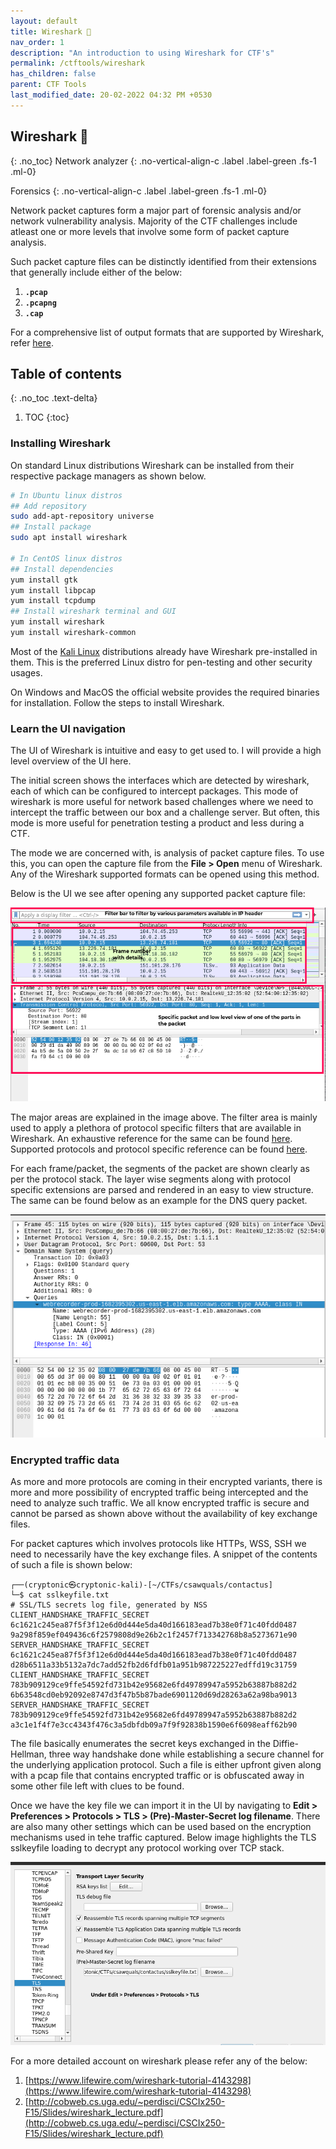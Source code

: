 ```yaml
---
layout: default
title: Wireshark 🦈
nav_order: 1
description: "An introduction to using Wireshark for CTF's"
permalink: /ctftools/wireshark
has_children: false
parent: CTF Tools
last_modified_date: 20-02-2022 04:32 PM +0530
---
```


## Wireshark 🦈
{: .no_toc}
Network analyzer
{: .no-vertical-align-c .label .label-green .fs-1 .ml-0}

Forensics
{: .no-vertical-align-c .label .label-green .fs-1 .ml-0}

Network packet captures form a major part of forensic analysis and/or network vulnerability
analysis. Majority of the CTF challenges include atleast one or more levels that involve
some form of packet capture analysis.  

Such packet capture files can be distinctly identified from their extensions that generally
include either of the below:
1. **`.pcap`**
2. **`.pcapng`**
3. **`.cap`**

For a comprehensive list of output formats that are supported by Wireshark, refer [here][1].  

## Table of contents
{: .no_toc .text-delta}

1. TOC
{:toc}

### Installing Wireshark

On standard Linux distributions Wireshark can be installed from their respective package
managers as shown below.
```sh
# In Ubuntu linux distros
## Add repository
sudo add-apt-repository universe
## Install package
sudo apt install wireshark

# In CentOS linux distros
## Install dependencies
yum install gtk
yum install libpcap
yum install tcpdump
## Install wireshark terminal and GUI
yum install wireshark
yum install wireshark-common
```

Most of the [Kali Linux][2] distributions already have Wireshark pre-installed in them. This
is the preferred Linux distro for pen-testing and other security usages.

On Windows and MacOS the official website provides the required binaries for installation.
Follow the steps to install Wireshark.


### Learn the UI navigation

The UI of Wireshark is intuitive and easy to get used to. I will provide a high level overview
of the UI here.  

The initial screen shows the interfaces which are detected by wireshark, each of which can be
configured to intercept packages. This mode of wireshark is more useful for network based challenges
where we need to intercept the traffic between our box and a challenge server. But often, this
mode is more useful for penetration testing a product and less during a CTF.  

The mode we are concerned with, is analysis of packet capture files. To use this, you can open the
capture file from the **File > Open** menu of Wireshark. Any of the Wireshark supported formats
can be opened using this method.  

Below is the UI we see after opening any supported packet capture file:  

![Wireshark packet capture loaded view][3]

The major areas are explained in the image above. The filter area is mainly used to apply a plethora
of protocol specific filters that are available in Wireshark. An exhaustive reference for the same
can be found [here][4]. Supported protocols and protocol specific reference can be found [here][5].  

For each frame/packet, the segments of the packet are shown clearly as per the protocol stack. The
layer wise segments along with protocol specific extensions are parsed and rendered in an easy
to view structure. The same can be found below as an example for the DNS query packet.  

![DNS packet structure represented in Wireshark][6]

### Encrypted traffic data

As more and more protocols are coming in their encrypted variants, there is more and more possibility
of encrypted traffic being intercepted and the need to analyze such traffic. We all know encrypted
traffic is secure and cannot be parsed as shown above without the availability of key exchange files.  

For packet captures which involves protocols like HTTPs, WSS, SSH we need to necessarily have the 
key exchange files. A snippet of the contents of such a file is shown below:  
```text
┌──(cryptonic㉿cryptonic-kali)-[~/CTFs/csawquals/contactus]
└─$ cat sslkeyfile.txt                                                                        
# SSL/TLS secrets log file, generated by NSS
CLIENT_HANDSHAKE_TRAFFIC_SECRET 6c1621c245ea87f5f3f12e6d0d444e5da40d166183ead7b38e0f71c40fdd0487 9a298f859ef049436c6f2579808d9e26b2c1f2457f713342768b8a5273671e90
SERVER_HANDSHAKE_TRAFFIC_SECRET 6c1621c245ea87f5f3f12e6d0d444e5da40d166183ead7b38e0f71c40fdd0487 d28b6511a33b5132a7dc7add52fb2d6fdfb01a951b987225227edffd19c31759
CLIENT_HANDSHAKE_TRAFFIC_SECRET 783b909129ce9ffe54592fd731b42e95682e6fd49789947a5952b63887b882d2 6b63548cd0eb92092e8747d3f47b5b87bade6901120d69d28263a62a98ba9013
SERVER_HANDSHAKE_TRAFFIC_SECRET 783b909129ce9ffe54592fd731b42e95682e6fd49789947a5952b63887b882d2 a3c1e1f4f7e3cc4343f476c3a5dbfdb09a7f9f92838b1590e6f6098eaff62b90
```

The file basically enumerates the secret keys exchanged in the Diffie-Hellman, three way handshake
done while establishing a secure channel for the underlying application protocol. Such a file is either
upfront given along with a pcap file that contains encrypted traffic or is obfuscated away in some
other file left with clues to be found.  

Once we have the key file we can import it in the UI by navigating to 
**Edit > Preferences > Protocols > TLS > (Pre)-Master-Secret log filename**. There are also
many other settings which can be used based on the encryption mechanisms used in tehe traffic
captured. Below image highlights the TLS sslkeyfile loading to decrypt any protocol working 
over TCP stack.

![TCP stack SSL key file upload][7]

For a more detailed account on wireshark please refer any of the below:  
1. [https://www.lifewire.com/wireshark-tutorial-4143298](https://www.lifewire.com/wireshark-tutorial-4143298)
2. [http://cobweb.cs.uga.edu/~perdisci/CSCIx250-F15/Slides/wireshark_lecture.pdf](http://cobweb.cs.uga.edu/~perdisci/CSCIx250-F15/Slides/wireshark_lecture.pdf)

[1]: https://www.wireshark.org/docs/wsug_html_chunked/ChIOSaveSection.html#ChIOOutputFormatsSection
[2]: https://www.kali.org/
[3]: ../assets/images/daxr5LJVUvGN.png?o=1
[4]: https://www.wireshark.org/docs/dfref/
[5]: https://wiki.wireshark.org/ProtocolReference
[6]: ../assets/images/qDrDPHstMluk.png?o=1
[7]: ../assets/images/FaRgPPK8s4O3.png?o=1